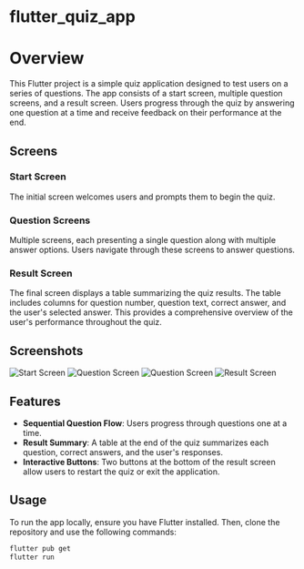 # flutter_quiz_app
# Overview

This Flutter project is a simple quiz application designed to test users on a series of questions. The app consists of a start screen, multiple question screens, and a result screen. Users progress through the quiz by answering one question at a time and receive feedback on their performance at the end.

## Screens

### Start Screen

The initial screen welcomes users and prompts them to begin the quiz.

### Question Screens

Multiple screens, each presenting a single question along with multiple answer options. Users navigate through these screens to answer questions.

### Result Screen

The final screen displays a table summarizing the quiz results. The table includes columns for question number, question text, correct answer, and the user's selected answer. This provides a comprehensive overview of the user's performance throughout the quiz.

## Screenshots

![Start Screen](project_images/start_screen.png)
![Question Screen](project_images/question_screen1.png)
![Question Screen](project_images/question_screen2.png)
![Result Screen](project_images/result_screen.png)

## Features

- **Sequential Question Flow**: Users progress through questions one at a time.
- **Result Summary**: A table at the end of the quiz summarizes each question, correct answers, and the user's responses.
- **Interactive Buttons**: Two buttons at the bottom of the result screen allow users to restart the quiz or exit the application.

## Usage

To run the app locally, ensure you have Flutter installed. Then, clone the repository and use the following commands:

```bash
flutter pub get
flutter run


